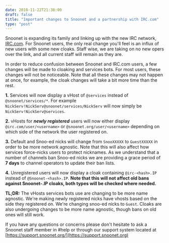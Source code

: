 ```yaml
---
date: 2018-11-22T21:38:00
draft: false
title: "Important changes to Snoonet and a partnership with IRC.com"
type: "post"
---
```


Snoonet is expanding its family and linking up with the new IRC network, [IRC.com](https://irc.com). For Snoonet users, the only real change you'll feel is an influx of new users with some new cloaks. Staff wise, we are taking on no new opers over the link, and all current staff will remain as they are.

In order to reduce confusion between Snoonet and IRC.com users, a few changes will be made to cloaking and services bots. For most users, these changes will not be noticeable. Note that all these changes may not happen at once, for example, the cloak changes will take a bit more time than the rest.

**1.** Services will now display a vHost of `@services` instead of `@snoonet/services/*`. For example `NickServ!NickServ@snoonet/services/NickServ` will now simply be `NickServ!NickServ@services`.

**2.** vHosts for __*newly registered*__ users will now either display `@irc.com/user/<username>` or `@snoonet.org/user/<username>` depending on which side of the network the user registered on.

**3.** Default and Snoo-ed nicks will change from `SnooXXXXX` to `GuestXXXXX` in order to be more network agnostic. Note that this will also affect how services force-nicks users to protect nicknames. As we understand that a number of channels ban Snoo-ed nicks we are providing a grace period of **7 days** to channel operators to update their ban lists.

**4.** Unregistered users will now display a cloak containing `@irc-<hash>.IP` instead of `@Snoonet-<hash>.IP`. **Note that this will not affect old bans against Snoonet-<hash>.IP cloaks, both types will be checked where needed.**

**TL;DR:** The vHosts services bots use are changing to be more name agnostic. We're making newly registered nicks have vhosts based on the side they registered on. We're changing snoo-ed nicks to `Guest`. Cloaks are also undergoing changes to be more name agnostic, though bans on old ones will still work.

If you have any questions or concerns please don't hesitate to ask a Snoonet staff member in #help or through our support system located at [https://support.snoonet.org/](https://support.snoonet.org)

